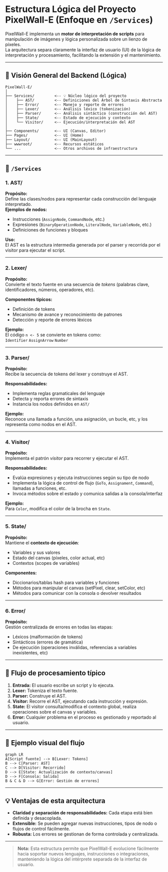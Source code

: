 # Estructura Lógica del Proyecto PixelWall-E (Enfoque en `/Services`)

PixelWall-E implementa un **motor de interpretación de scripts** para manipulación de imágenes y lógica personalizada sobre un lienzo de píxeles.  
La arquitectura separa claramente la interfaz de usuario (UI) de la lógica de interpretación y procesamiento, facilitando la extensión y el mantenimiento.

---

## 📁 Visión General del Backend (Lógica)

```plaintext
PixelWall-E/
│
├── Services/         <-- 💡 Núcleo lógico del proyecto
│    ├── AST/         <-- Definiciones del Árbol de Sintaxis Abstracta
│    ├── Error/       <-- Manejo y reporte de errores
│    ├── Lexer/       <-- Análisis léxico (tokenización)
│    ├── Parser/      <-- Análisis sintáctico (construcción del AST)
│    ├── State/       <-- Estado de ejecución y contexto
│    └── Visitor/     <-- Ejecución/interpretación del AST
│
├── Components/       <-- UI (Canvas, Editor)
├── Pages/            <-- UI (Home)
├── Layout/           <-- UI (MainLayout)
├── wwwroot/          <-- Recursos estáticos
└── ...               <-- Otros archivos de infraestructura
```

---

## 🔎 `/Services`

### 1. **AST/**  
**Propósito:**  
Define las clases/nodos para representar cada construcción del lenguaje interpretado.  
**Ejemplos de nodos:**
- Instrucciones (`AssignNode`, `CommandNode`, etc.)
- Expresiones (`BinaryOperationNode`, `LiteralNode`, `VariableNode`, etc.)
- Definiciones de funciones y bloques

**Uso:**  
El AST es la estructura intermedia generada por el parser y recorrida por el visitor para ejecutar el script.

---

### 2. **Lexer/**  
**Propósito:**  
Convierte el texto fuente en una secuencia de *tokens* (palabras clave, identificadores, números, operadores, etc).

**Componentes típicos:**
- Definición de tokens
- Mecanismo de avance y reconocimiento de patrones
- Detección y reporte de errores léxicos

**Ejemplo:**  
El código `n <- 5` se convierte en tokens como:  
`Identifier` `AssignArrow` `Number` 

---

### 3. **Parser/**  
**Propósito:**  
Recibe la secuencia de tokens del lexer y construye el AST.

**Responsabilidades:**
- Implementa reglas gramaticales del lenguaje
- Detecta y reporta errores de sintaxis
- Instancia los nodos definidos en `AST/`

**Ejemplo:**  
Reconoce una llamada a función, una asignación, un bucle, etc, y los representa como nodos en el AST.

---

### 4. **Visitor/**  
**Propósito:**  
Implementa el patrón *visitor* para recorrer y ejecutar el AST.

**Responsabilidades:**
- Evalúa expresiones y ejecuta instrucciones según su tipo de nodo
- Implementa la lógica de control de flujo (`GoTo`, `Assignament`, `Command`), llamadas a funciones, etc.
- Invoca métodos sobre el estado y comunica salidas a la consola/interfaz

**Ejemplo:**  
Para `Color`, modifica el color de la brocha en `State`.

---

### 5. **State/**  
**Propósito:**  
Mantiene el **contexto de ejecución**:

- Variables y sus valores
- Estado del canvas (píxeles, color actual, etc)
- Contextos (scopes de variables)

**Componentes:**
- Diccionarios/tablas hash para variables y funciones
- Métodos para manipular el canvas (setPixel, clear, setColor, etc)
- Métodos para comunicar con la consola o devolver resultados

---

### 6. **Error/**  
**Propósito:**  
Gestión centralizada de errores en todas las etapas:
- Léxicos (malformación de tokens)
- Sintácticos (errores de gramática)
- De ejecución (operaciones inválidas, referencias a variables inexistentes, etc)

---

## 🔄 Flujo de procesamiento típico

1. **Entrada:** El usuario escribe un script y lo ejecuta.
2. **Lexer:** Tokeniza el texto fuente.
3. **Parser:** Construye el AST.
4. **Visitor:** Recorre el AST, ejecutando cada instrucción y expresión.
5. **State:** El visitor consulta/modifica el contexto global, realiza operaciones sobre el canvas y variables.
6. **Error:** Cualquier problema en el proceso es gestionado y reportado al usuario.

---

## 🧩 Ejemplo visual del flujo

```mermaid
graph LR
A[Script fuente] --> B[Lexer: Tokens]
B --> C[Parser: AST]
C --> D[Visitor: Recorrido]
D --> E[State: Actualización de contexto/canvas]
D --> F[Consola: Salida]
B & C & D --> G[Error: Gestión de errores]
```

---

## 💡 Ventajas de esta arquitectura

- **Claridad y separación de responsabilidades:** Cada etapa está bien definida y desacoplada.
- **Extensible:** Se pueden agregar nuevas instrucciones, tipos de nodo o flujos de control fácilmente.
- **Robusta:** Los errores se gestionan de forma controlada y centralizada.

---

> **Nota:** Esta estructura permite que PixelWall-E evolucione fácilmente hacia soportar nuevos lenguajes, instrucciones o integraciones, manteniendo la lógica del intérprete separada de la interfaz de usuario.